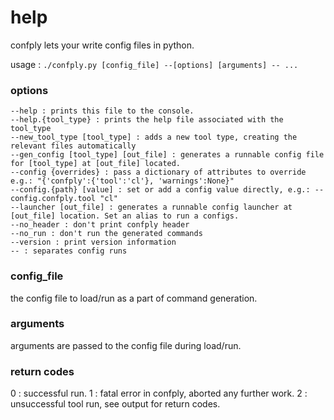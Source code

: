 # help

confply lets your write config files in python.

usage : `./confply.py [config_file] --[options] [arguments] -- ...`


### options

	--help : prints this file to the console.
	--help.{tool_type} : prints the help file associated with the tool_type
	--new_tool_type [tool_type] : adds a new tool type, creating the relevant files automatically
	--gen_config [tool_type] [out_file] : generates a runnable config file for [tool_type] at [out_file] located.
	--config {overrides} : pass a dictionary of attributes to override e.g.: "{'confply':{'tool':'cl'}, 'warnings':None}"
	--config.{path} [value] : set or add a config value directly, e.g.: --config.confply.tool "cl"
	--launcher [out_file] : generates a runnable config launcher at [out_file] location. Set an alias to run a configs.
	--no_header : don't print confply header
	--no_run : don't run the generated commands
	--version : print version information
	-- : separates config runs


### config_file

the config file to load/run as a part of command generation.

### arguments

arguments are passed to the config file during load/run.

### return codes

0 : successful run.
1 : fatal error in confply, aborted any further work.
2 : unsuccessful tool run, see output for return codes.
